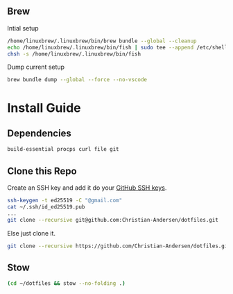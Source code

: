 
## Brew
Intial setup
```sh
/home/linuxbrew/.linuxbrew/bin/brew bundle --global --cleanup
echo /home/linuxbrew/.linuxbrew/bin/fish | sudo tee --append /etc/shells
chsh -s /home/linuxbrew/.linuxbrew/bin/fish
```
Dump current setup
```sh
brew bundle dump --global --force --no-vscode
```

# Install Guide

## Dependencies
```sh
build-essential procps curl file git
```

## Clone this Repo
Create an SSH key and add it do your [GitHub SSH keys](https://github.com/settings/ssh).
```sh
ssh-keygen -t ed25519 -C "@gmail.com"
cat ~/.ssh/id_ed25519.pub
...
git clone --recursive git@github.com:Christian-Andersen/dotfiles.git
```
Else just clone it.
```sh
git clone --recursive https://github.com/Christian-Andersen/dotfiles.git
```

## Stow
```sh
(cd ~/dotfiles && stow --no-folding .)
```


